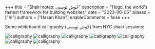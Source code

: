 +++
title = "Shairi notes:   خُوش نَوِیسی"
description = "Hugo, the world's fastest framework for building websites"
date = "2023-06-06"
aliases = ["hi"]
authors = ["Hasan Khan"]
enableComments = false
+++

Some whiteboard calligraphy (خُوش نَوِیسی) from NYC shairi sessions:

![calligraphy](aleem.jpeg) 
![calligraphy](fehmida.jpeg) 
![calligraphy](bulleh_shah.jpeg)
![calligraphy](nmd.jpeg)
![calligraphy](nmr.jpeg)
![calligraphy](agha.jpeg)
![calligraphy](roof.jpg)





